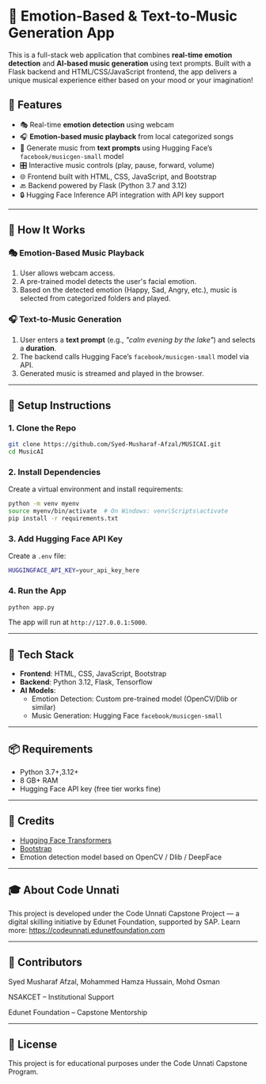 # 🎵 Emotion-Based & Text-to-Music Generation App

This is a full-stack web application that combines **real-time emotion detection** and **AI-based music generation** using text prompts. Built with a Flask backend and HTML/CSS/JavaScript frontend, the app delivers a unique musical experience either based on your mood or your imagination!

## 🚀 Features

- 🎭 Real-time **emotion detection** using webcam
- 🎧 **Emotion-based music playback** from local categorized songs
- 🧠 Generate music from **text prompts** using Hugging Face’s `facebook/musicgen-small` model
- 🎛️ Interactive music controls (play, pause, forward, volume)
- 🌐 Frontend built with HTML, CSS, JavaScript, and Bootstrap
- 🔙 Backend powered by Flask (Python 3.7 and 3.12)
- 🔒 Hugging Face Inference API integration with API key support

---

## 🧠 How It Works

### 🎭 Emotion-Based Music Playback

1. User allows webcam access.
2. A pre-trained model detects the user's facial emotion.
3. Based on the detected emotion (Happy, Sad, Angry, etc.), music is selected from categorized folders and played.

### 🎧 Text-to-Music Generation

1. User enters a **text prompt** (e.g., *"calm evening by the lake"*) and selects a **duration**.
2. The backend calls Hugging Face’s `facebook/musicgen-small` model via API.
3. Generated music is streamed and played in the browser.

---

## 🔧 Setup Instructions

### 1. Clone the Repo

```bash
git clone https://github.com/Syed-Musharaf-Afzal/MUSICAI.git
cd MusicAI
```

### 2. Install Dependencies

Create a virtual environment and install requirements:

```bash
python -m venv myenv
source myenv/bin/activate  # On Windows: venv\Scripts\activate
pip install -r requirements.txt
```

### 3. Add Hugging Face API Key

Create a `.env` file:

```bash
HUGGINGFACE_API_KEY=your_api_key_here
```

### 4. Run the App

```bash
python app.py
```

The app will run at `http://127.0.0.1:5000`.

---

## 🧪 Tech Stack

- **Frontend**: HTML, CSS, JavaScript, Bootstrap
- **Backend**: Python 3.12, Flask, Tensorflow
- **AI Models**:
  - Emotion Detection: Custom pre-trained model (OpenCV/Dlib or similar)
  - Music Generation: Hugging Face `facebook/musicgen-small`

---

## 📦 Requirements

- Python 3.7+,3.12+
- 8 GB+ RAM
- Hugging Face API key (free tier works fine)

---

## 🙌 Credits

- [Hugging Face Transformers](https://huggingface.co/facebook/musicgen-small)
- [Bootstrap](https://getbootstrap.com/)
- Emotion detection model based on OpenCV / Dlib / DeepFace

---

## 🎓 About Code Unnati

This project is developed under the Code Unnati Capstone Project — a digital skilling initiative by Edunet Foundation, supported by SAP. Learn more: https://codeunnati.edunetfoundation.com

---

## 🤝 Contributors

Syed Musharaf Afzal, Mohammed Hamza Hussain, Mohd Osman

NSAKCET – Institutional Support

Edunet Foundation – Capstone Mentorship

---

## 📄 License

This project is for educational purposes under the Code Unnati Capstone Program.
